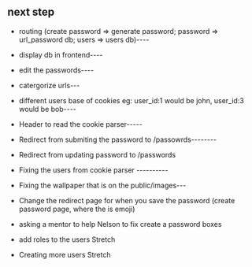 ## next step
- routing (create password => generate password;  password => url_password db; users => users db)----
- display db in frontend----
- edit the passwords----
- catergorize urls---
- different users base of cookies eg: user_id:1 would be john, user_id:3 would be bob----
- Header to read the cookie parser-----
- Redirect from submiting the password to /passowrds--------
- Redirect from updating password to /passwords
- Fixing the users from cookie parser ----------
- Fixing the wallpaper that is on the public/images---


- Change the redirect page for when you save the password (create password page, where the is emoji) 

- asking a mentor to help Nelson to fix create a password boxes 

- add roles to the users Stretch
- Creating more users Stretch
